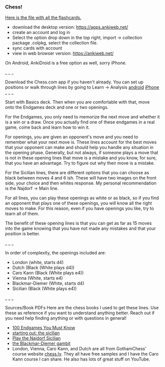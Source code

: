 ### Chess!


[Here is the file with all the flashcards.](https://drive.google.com/file/d/1Fx0eYd-LrRZDWJ_WmWmSwu79QYB1Rn-1/view?usp=drivesdk)

 - download the desktop version: https://apps.ankiweb.net/
 - create an account and log in
 - Select the option drop down in the top right, import -> collection package .colpkg, select the collection file.
 - sync cards with account
 - view in web browser version: https://ankiweb.net/


On Android, AnkiDroid is a free option as well, sorry iPhone.

_
_
_

Download the Chess.com app if you haven't already. You can set up positions or walk through lines by going to Learn -> Analysis
[android](https://www.chess.com/play/apps/android)
[iPhone](https://www.chess.com/play/apps/ios)
_
_
_

Start with Basics deck. Then when you are comfortable with that, move onto the Endgames deck and one or two openings.

For the Endgames, you only need to memorize the next move and whether it is a win or a draw. Once you actually find one of these endgames in a real game, come back and learn how to win it.

For openings, you are given an opponent's move and you need to remember what your next move is. These lines account for the best moves that your opponent can make and should help you handle any situation in the opening phase. Generally, but not always, if someone plays a move that is not in these opening lines that move is a mistake and you know, for sure, that you have an advantage. Try to figure out why their move is a mistake.

For the Sicilian lines, there are different options that you can choose as black between moves 4 and 6 ish. These will have two images on the front side, your choice and then whites response. My personal recommendation is the Najdorf -> Main line.


For all lines, you can play these openings as white or as black, so if you find an opponent that plays one of these openings, you will know all the right moves to make. For this reason, even if you have openings you like, try to learn all of them.

The benefit of these opening lines is that you can get as far as 15 moves into the game knowing that you have not made any mistakes and that your position is better.

_
_
_


In order of complexity, the openings included are:
- London (white, starts d4)
- Dutch (Black (White plays d4))
- Caro Kann (Black (White plays e4))
- Vienna (White, starts e4)
- Blackmar-Diemer (White, starts d4)
- Sicilian (Black (White plays e4))

_
_
_

Sources/Book PDFs
Here are the chess books I used to get these lines. Use these as reference if you want to understand anything better. Reach out if you need help finding anything or with questions in general!
- [100 Endgames You Must Know](https://drive.google.com/file/d/1KpTR3p1jnNtMEoFWMSmpmTL37t8fFBSN/view?usp=sharing)
- [starting out: the sicilian](https://drive.google.com/file/d/1p879gwDD3bsBBFDfyG3fcnBwqDWhABMQ/view?usp=sharing)
- [Play the Najdorf Sicilian](https://drive.google.com/file/d/1f5eM_7IlhMP34OFYSRR3_aLYqb3xhsn6/view?usp=sharing)
- [the Blackmar-Diemer gambit](https://drive.google.com/file/d/19YQ5vQaKjG6-rzfue_DnOElXxLyG8gtt/view?usp=sharing)
- London, Vienna, Caro Kann, and Dutch are all from GothamChess' course website [chess.ly](chess.ly). They all have free samples and I have the Caro Kann course I can share. He also has lots of great stuff on YouTube.
